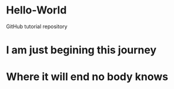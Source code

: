 # Hello-World
GitHub tutorial repository
# I am just begining this journey
# Where it will end no body knows
